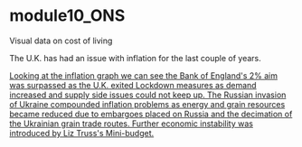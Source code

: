 # module10_ONS
Visual data on cost of living

The U.K. has had an issue with inflation for the last couple of years.

<a href="/pdfs_main/inflation_last_5_years.pdf">

Looking at the inflation graph we can see the Bank of England's 2% aim was surpassed as the U.K. exited 
Lockdown measures as demand increased and supply side issues could not keep up. The Russian invasion 
of Ukraine compounded inflation problems as energy and grain resources became reduced due to embargoes 
placed on Russia and the decimation of the Ukrainian grain trade routes.
Further economic instability was introduced by Liz Truss's Mini-budget.



